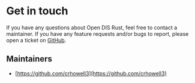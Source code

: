 # Get in touch

If you have any questions about Open DIS Rust, feel free to contact a maintainer. If you have
any feature requests and/or bugs to report, please open a ticket on [GitHub](https://github.com/crhowell3/open-dis-rust).

## Maintainers

* [https://github.com/crhowell3](https://github.com/crhowell3)
